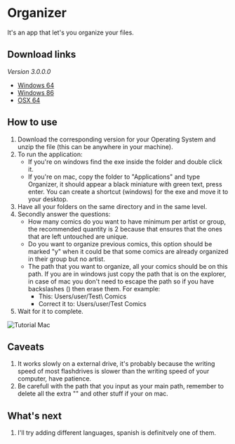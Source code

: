 # Organizer
It's an app that let's you organize your files.

## Download links
*Version 3.0.0.0*
* [Windows 64](https://mega.nz/file/0M8ylZ4D#or1zkwWYvpzvlUn2lsT4-ZoC2bMEL7mp2jMy80p8QKI)
* [Windows 86](https://mega.nz/file/FYlmhLqL#LAk0uB2Kp8Brx_7UOzSaOA-aWkQT6lBZ-dbCJSfV9x0)
* [OSX 64](https://mega.nz/file/1ZlGARxQ#lpK4eJjSczN9e_CnWlC4ftkqBjd_Fs8-JZ5f11NAGE8)

## How to use
1. Download the corresponding version for your Operating System and unzip the file (this can be anywhere in your machine).
2. To run the application:
   - If you're on windows find the exe inside the folder and double click it.
   - If you're on mac, copy the folder to "Applications" and type Organizer, it should appear a black miniature with green text, press enter.
You can create a shortcut (windows) for the exe and move it to your desktop.
3. Have all your folders on the same directory and in the same level.
4. Secondly answer the questions:
   - How many comics do you want to have minimum per artist or group, the recommended quantity is 2 because that ensures that the ones that are left untouched are unique.
   - Do you want to organize previous comics, this option should be marked "y" when it could be that some comics are already organized in their group but no artist.
   - The path that you want to organize, all your comics should be on this path. If you are in windows just copy the path that is on the explorer, in case of mac you don't need to escape the path so if you have backslashes (\) then erase them. For example:
     - This: Users/user/Test\ Comics
     - Correct it to: Users/user/Test Comics
5. Wait for it to complete.

![Tutorial Mac](/githubImgs/tutorialMac.gif)

## Caveats
1. It works slowly on a external drive, it's probably because the writing speed of most flashdrives is slower than the writing speed of your computer, have patience.
2. Be carefull with the path that you input as your main path, remember to delete all the extra "\" and other stuff if your on mac.

## What's next
1. I'll try adding different languages, spanish is definitvely one of them.
